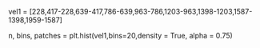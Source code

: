 vel1 = [228,417-228,639-417,786-639,963-786,1203-963,1398-1203,1587-1398,1959-1587]


n, bins, patches = plt.hist(vel1,bins=20,density = True, alpha = 0.75)
